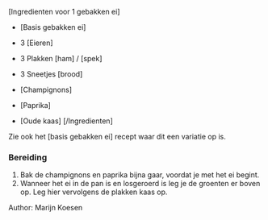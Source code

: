 [Ingredienten voor 1 gebakken ei]
* [Basis gebakken ei]
* 3 [Eieren]
* 3 Plakken [ham] / [spek]
* 3 Sneetjes [brood]

* [Champignons]
* [Paprika]
* [Oude kaas]
[/Ingredienten]

Zie ook het [basis gebakken ei] recept waar dit een variatie op is.


### Bereiding

1. Bak de champignons en paprika bijna gaar, voordat je met het ei begint.
2. Wanneer het ei in de pan is en losgeroerd is leg je de groenten er boven op. Leg hier vervolgens de plakken kaas op.


Author: Marijn Koesen